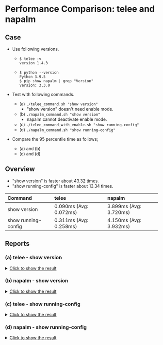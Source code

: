 # Performance Comparison: telee and napalm

## Case

- Use following versions.

  - ```console
    $ telee -v
    version 1.4.3
    ```

  - ```console
    $ python --version
    Python 3.9.5
    $ pip show napalm | grep "Version"
    Version: 3.3.0
    ```

- Test with following commands.

  - (a) `./telee_command.sh "show version"`
    - "show version" doesn't need enable mode.
  - (b) `./napalm_command.sh "show version"`
    - napalm cannot deactivate enable mode.
  - (c) `./telee_command_with_enable.sh "show running-config"`
  - (d) `./napalm_command.sh "show running-config"`

- Compare the 95 percentile time as follows;
  - (a) and (b)
  - (c) and (d)

## Overview

- "show version" is faster about 43.32 times.
- "show running-config" is faster about 13.34 times.

| Command             | telee                  | napalm                 |
| :------------------ | :--------------------- | :--------------------- |
| show version        | 0.090ms (Avg: 0.072ms) | 3.899ms (Avg: 3.720ms) |
| show running-config | 0.311ms (Avg: 0.258ms) | 4.150ms (Avg: 3.932ms) |

## Reports

### (a) telee - show version

<details><summary><u>Click to show the result</u></summary><p>

```console
$ ./telee_command.sh "show version"
0.064
0.102
0.071
0.067
0.072
0.071
0.064
0.072
0.062
0.116
0.067
0.079
0.076
0.067
0.076
0.067
0.074
0.065
0.067
0.070
0.068
0.071
0.070
0.070
0.068
0.068
0.070
0.072
0.061
0.065
0.063
0.071
0.063
0.075
0.066
0.072
0.073
0.064
0.073
0.067
0.075
0.070
0.070
0.063
0.072
0.071
0.070
0.072
0.074
0.064
0.071
0.071
0.069
0.261
0.062
0.072
0.073
0.071
0.069
0.071
0.067
0.066
0.072
0.064
0.109
0.070
0.072
0.066
0.070
0.072
0.063
0.061
0.067
0.101
0.076
0.071
0.071
0.067
0.065
0.073
0.065
0.063
0.087
0.073
0.066
0.071
0.071
0.072
0.064
0.069
0.064
0.090
0.061
0.073
0.073
0.066
0.073
0.070
0.073
0.067
```

</p></details>

### (b) napalm - show version

<details><summary><u>Click to show the result</u></summary><p>

```console
$ ./napalm_command.sh "show version"
4.187
3.665
3.676
3.672
3.881
3.684
3.881
3.650
3.618
3.646
3.845
3.647
3.861
3.635
3.680
3.667
3.702
3.649
3.658
3.830
3.647
3.711
3.663
3.696
3.679
3.646
3.830
3.653
3.617
3.672
3.673
3.663
3.865
3.660
3.676
3.657
3.652
3.702
3.956
3.633
3.594
3.762
3.670
3.673
3.650
3.675
4.144
3.662
3.621
3.697
3.865
3.721
3.619
3.632
3.671
3.723
3.649
3.649
3.663
3.606
3.670
3.648
3.713
3.889
3.657
3.646
3.866
3.708
3.717
3.660
3.891
3.609
3.609
4.343
3.674
3.624
3.718
3.608
4.072
3.767
3.816
3.660
3.698
3.710
3.678
3.884
3.847
3.634
3.649
3.605
3.637
3.772
3.772
3.897
3.745
3.623
3.727
3.709
3.619
3.610
```

</p></details>

### (c) telee - show running-config

<details><summary><u>Click to show the result</u></summary><p>

```console
$ ./telee_command_with_enable.sh "show running-config"
0.266
0.297
0.231
0.228
0.226
0.228
0.237
0.223
0.232
0.226
0.226
0.233
0.233
0.226
0.227
0.257
0.236
0.225
0.230
0.513
0.236
0.231
0.237
0.236
0.236
0.238
0.226
0.235
0.231
0.230
0.226
0.236
0.226
0.227
0.227
0.236
0.263
0.229
0.236
0.240
0.228
0.224
0.226
0.229
0.232
0.223
0.226
0.229
0.557
0.233
0.234
0.234
0.229
0.251
0.221
0.241
0.234
0.223
0.227
0.227
0.223
0.234
0.277
0.240
0.231
0.230
0.231
0.227
0.231
0.233
0.228
0.227
0.240
0.230
0.233
0.538
0.235
0.225
0.232
0.301
0.234
0.233
0.229
0.234
0.230
0.589
0.235
0.232
0.230
0.223
1.472
0.235
0.231
0.234
0.223
0.227
0.236
0.230
0.233
0.231
```

</p></details>

### (d) napalm - show running-config

<details><summary><u>Click to show the result</u></summary><p>

```console
bash-3.2$ ./napalm_command.sh "show running-config"
3.804
4.083
3.782
3.783
3.807
4.887
4.003
3.823
3.863
3.824
3.990
3.807
4.059
3.797
4.009
3.754
3.842
3.816
3.813
3.824
3.860
3.825
3.799
3.831
3.772
3.787
3.800
3.785
3.885
3.869
3.782
3.972
3.893
3.865
3.834
4.090
3.996
3.833
4.059
3.797
3.996
3.783
3.801
3.821
3.796
3.846
3.826
3.802
3.846
3.806
3.822
3.799
3.857
4.132
3.898
3.830
3.911
3.876
4.009
3.811
3.772
3.953
3.790
4.150
3.982
4.009
3.960
3.975
4.317
4.080
3.966
4.009
3.966
4.148
4.147
3.988
3.904
3.978
3.965
3.959
3.849
3.908
4.234
3.863
3.931
3.965
3.955
4.006
3.993
3.950
3.966
4.029
4.140
3.987
4.207
3.958
4.010
3.992
4.138
4.168
```

</p></details>
